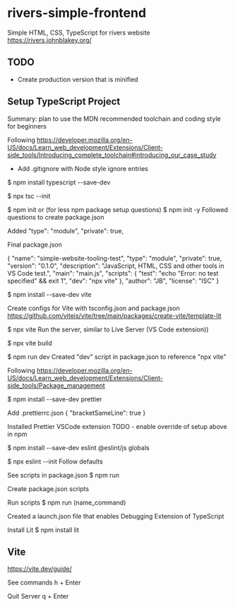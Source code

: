 # rivers-simple-frontend

Simple HTML, CSS, TypeScript for rivers website <https://rivers.johnblakey.org/>

## TODO

- Create production version that is minified

## Setup TypeScript Project

Summary: plan to use the MDN recommended toolchain and coding style for beginners

Following <https://developer.mozilla.org/en-US/docs/Learn_web_development/Extensions/Client-side_tools/Introducing_complete_toolchain#introducing_our_case_study>

- Add .gitignore with Node style ignore entries

$ npm install typescript --save-dev

$ npx tsc --init

$ npm init
or (for less npm package setup questions)
$ npm init -y
Followed questions to create package.json

Added
"type": "module",
"private": true,

Final package.json

{
"name": "simple-website-tooling-test",
"type": "module",
"private": true,
"version": "0.1.0",
"description": "JavaScript, HTML, CSS and other tools in VS Code test.",
"main": "main.js",
"scripts": {
"test": "echo \"Error: no test specified\" && exit 1",
"dev": "npx vite"
},
"author": "JB",
"license": "ISC"
}

$ npm install --save-dev vite

Create configs for Vite with tsconfig.json and package.json <https://github.com/vitejs/vite/tree/main/packages/create-vite/template-lit>

$ npx vite
Run the server, similar to Live Server (VS Code extension))

$ npx vite build

$ npm run dev
Created "dev" script in package.json to reference "npx vite"

Following <https://developer.mozilla.org/en-US/docs/Learn_web_development/Extensions/Client-side_tools/Package_management>

$ npm install --save-dev prettier

Add
.prettierrc.json
{
"bracketSameLine": true
}

Installed Prettier VSCode extension
TODO - enable override of setup above in npm

$ npm install --save-dev eslint @eslint/js globals

$ npx eslint --init
Follow defaults

See scripts in package.json
$ npm run

Create package.json scripts

Run scripts
$ npm run (name_command)

Created a launch.json file that enables Debugging Extension of TypeScript

Install Lit
$ npm install lit

## Vite

<https://vite.dev/guide/>

See commands
h + Enter

Quit Server
q + Enter
